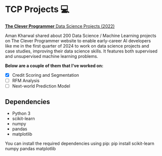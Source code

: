 # TCP Projects 💻

[**The Clever Programmer** Data Science Projects (2022)](https://thecleverprogrammer.com/2022/03/09/data-science-projects/)

Aman Kharwal shared about 200 Data Science / Machine Learning projects on The Clever Programmer website to enable early-career AI developers like me in the first quarter of 2024 to work on data science projects and case studies, improving their data science skills. It features both supervised and unsupervised machine learning problems.

**Below are a couple of them that I've worked on:**
  - [x] Credit Scoring and Segmentation
  - [ ] RFM Analysis
  - [ ] Next-world Prediction Model

## Dependencies
- Python 3
- scikit-learn
- numpy
- pandas
- matplotlib

You can install the required dependencies using pip:
pip install scikit-learn numpy pandas matplotlib
